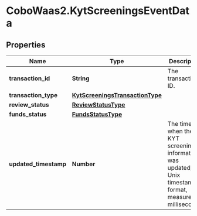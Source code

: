 # CoboWaas2.KytScreeningsEventData

## Properties

Name | Type | Description | Notes
------------ | ------------- | ------------- | -------------
**transaction_id** | **String** | The transaction ID. | 
**transaction_type** | [**KytScreeningsTransactionType**](KytScreeningsTransactionType.md) |  | 
**review_status** | [**ReviewStatusType**](ReviewStatusType.md) |  | 
**funds_status** | [**FundsStatusType**](FundsStatusType.md) |  | 
**updated_timestamp** | **Number** | The time when the KYT screening information was updated, in Unix timestamp format, measured in milliseconds. | 


